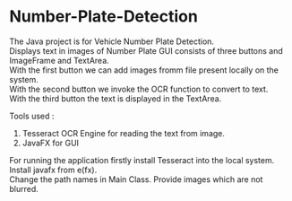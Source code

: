 # Number-Plate-Detection
The Java project is for Vehicle Number Plate Detection.<br />
Displays text in images of Number Plate
GUI consists of three buttons and ImageFrame and TextArea.<br />
With the first button we can add images fromm file present locally on the system.<br />
With the second button we invoke the OCR function to convert to text.<br />
With the third button the text is displayed in the TextArea.<br />

Tools used :
1) Tesseract OCR Engine for reading the text from image.
2) JavaFX for GUI

For running the application firstly install Tesseract into the local system.<br />
Install javafx from e(fx).<br />
Change the path names in Main Class.
Provide images which are not  blurred.
